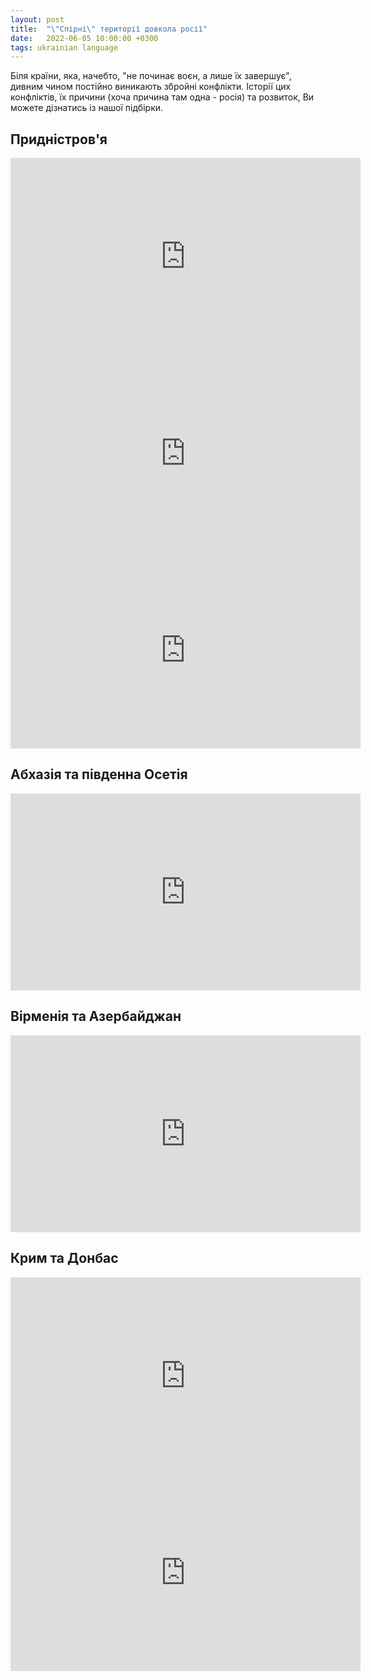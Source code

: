 ```yaml
---
layout: post
title:  "\"Спірні\" території довкола росії"
date:   2022-06-05 10:00:00 +0300
tags: ukrainian language
---
```

Біля країни, яка, начебто, "не починає воєн, а лише їх завершує", дивним чином постійно виникають збройні конфлікти. Історії цих конфліктів, їх причини (хоча причина там одна - росія) та розвиток, Ви можете дізнатись із нашої підбірки.

## Придністров'я
<iframe width="560" height="315" src="https://www.youtube.com/embed/uI9XMsyFa8Y" title="YouTube video player" frameborder="0" allow="accelerometer; autoplay; clipboard-write; encrypted-media; gyroscope; picture-in-picture" allowfullscreen></iframe>

<iframe width="560" height="315" src="https://www.youtube.com/embed/kt-iarIBbQY" title="YouTube video player" frameborder="0" allow="accelerometer; autoplay; clipboard-write; encrypted-media; gyroscope; picture-in-picture" allowfullscreen></iframe>

<iframe width="560" height="315" src="https://www.youtube.com/embed/K0VD3cJNzU0" title="YouTube video player" frameborder="0" allow="accelerometer; autoplay; clipboard-write; encrypted-media; gyroscope; picture-in-picture" allowfullscreen></iframe>

## Абхазія та південна Осетія
<iframe width="560" height="315" src="https://www.youtube.com/embed/Qk6JsbOGxbk" title="YouTube video player" frameborder="0" allow="accelerometer; autoplay; clipboard-write; encrypted-media; gyroscope; picture-in-picture" allowfullscreen></iframe>

## Вірменія та Азербайджан
<iframe width="560" height="315" src="https://www.youtube.com/embed/t5_iTO7r22I" title="YouTube video player" frameborder="0" allow="accelerometer; autoplay; clipboard-write; encrypted-media; gyroscope; picture-in-picture" allowfullscreen></iframe>

## Крим та Донбас
<iframe width="560" height="315" src="https://www.youtube.com/embed/FAoc2X-rmxg" title="YouTube video player" frameborder="0" allow="accelerometer; autoplay; clipboard-write; encrypted-media; gyroscope; picture-in-picture" allowfullscreen></iframe>

<iframe width="560" height="315" src="https://www.youtube.com/embed/g13qTeikBhk" title="YouTube video player" frameborder="0" allow="accelerometer; autoplay; clipboard-write; encrypted-media; gyroscope; picture-in-picture" allowfullscreen></iframe>

